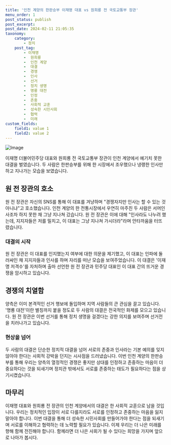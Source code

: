 ```yaml
---
title: '인천 계양의 한판승부 이재명 대표 vs 원희룡 전 국토교통부 장관'
menu_order: 1
post_status: publish
post_excerpt: 
post_date: 2024-02-11 21:05:35
taxonomy:
    category:
        - 정치
    post_tag:
        - 이재명
        -  원희룡
        -  인천 계양
        -  대결
        -  경쟁
        -  인사
        -  선거
        -  정치 생명
        -  명룡 대전
        -  인정
        -  존중
        -  사회적 교훈
        -  성숙한 시민사회
        -  협력
        -  미래
custom_fields:
    field1: value 1
    field2: value 2
---
```


![Image](https://imgnews.pstatic.net/image/029/2024/02/11/0002854545_001_20240211103201085.jpg?type=w647)

이재명 더불어민주당 대표와 원희룡 전 국토교통부 장관이 인천 계양에서 예기치 못한 대결을 벌였습니다. 두 사람은 한판승부를 위해 한 시장에서 조우했으나 냉랭한 인사만 하고 지나가는 모습을 보였습니다.
## 원 전 장관의 호소
원 전 장관은 자신의 SNS를 통해 이 대표를 겨냥하며 "경쟁자지만 인사는 할 수 있는 것 아니냐"고 호소했습니다. 인천 계양의 한 전통시장에서 우연히 마주친 두 사람은 서머인사조차 하지 못한 채 그냥 지나쳐 갔습니다. 원 전 장관은 이에 대해 "인사라도 나누려 했는데, 지지자들은 저를 밀치고, 이 대표는 그냥 지나쳐 가시더라"라며 안타까움을 터뜨렸습니다.
### 대결의 시작
원 전 장관은 이 대표를 인지했는지 여부에 대한 의문을 제기했고, 이 대표는 인파에 둘러싸인 채 지지자들과 인사를 하며 자리를 떠난 모습을 보여주었습니다. 이 대결은 '이재명 저격수'를 자처하며 출마 선언한 원 전 장관과 민주당 대표인 이 대표 간의 뜨거운 경쟁을 암시하고 있습니다.
## 경쟁의 치열함
양측은 이미 본격적인 선거 행보에 돌입하며 지역 사람들의 큰 관심을 끌고 있습니다. '명룡 대전'이란 별칭까지 붙을 정도로 두 사람의 대결은 전국적인 화제를 모으고 있습니다. 원 전 장관은 이번 선거를 통해 정치 생명을 걸겠다는 강한 의지를 보여주며 선거전을 치러나가고 있습니다.
### 현상을 넘어
두 사람의 대결은 단순한 정치적 대결을 넘어 서로의 존중과 인사라는 기본 예의를 잊지 않아야 한다는 사회적 강박을 던지는 시사점을 드러냈습니다. 이번 인천 계양의 한판승부를 통해 우리는 양측의 열정적인 경쟁은 좋지만 상대를 인정하고 존중하는 마음이 더 중요하다는 것을 되새기며 정치관 밖에서도 서로를 존중하는 태도가 필요하다는 점을 상기시켰습니다.
## 마무리
이재명 대표와 원희룡 전 장관의 인천 계양에서의 대결은 한 사회적 교훈으로 남을 것입니다. 우리는 정치적인 입장이 서로 다를지라도 서로를 인정하고 존중하는 마음을 잃지 말아야 합니다. 이번 대결을 통해 더 성숙한 시민사회를 만들어가야 한다는 점을 되새기며 서로를 이해하고 협력하는 데 노력할 필요가 있습니다. 이제 우리는 더 나은 미래를 향해 함께 전진해야 합니다. 함께라면 더 나은 사회가 될 수 있다는 희망을 가지며 앞으로 나아가 봅시다.
